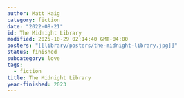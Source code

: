 ```yaml
---
author: Matt Haig
category: fiction
date: "2022-08-21"
id: The Midnight Library
modified: 2025-10-29 02:14:40 GMT-04:00
posters: "[[library/posters/the-midnight-library.jpg]]"
status: finished
subcategory: love
tags:
  - fiction
title: The Midnight Library
year-finished: 2023
---
```

